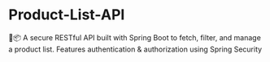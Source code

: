 # Product-List-API
🔐📦 A secure RESTful API built with Spring Boot to fetch, filter, and manage a product list. Features authentication & authorization using Spring Security
